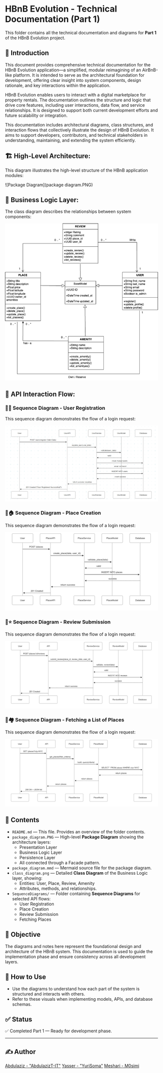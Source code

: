 # HBnB Evolution - Technical Documentation (Part 1)

This folder contains all the technical documentation and diagrams for **Part 1** of the HBnB Evolution project.

## 📝 Introduction

This document provides comprehensive technical documentation for the HBnB Evolution application—a simplified, modular reimagining of an AirBnB-like platform. It is intended to serve as the architectural foundation for development, offering clear insight into system components, design rationale, and key interactions within the application.

HBnB Evolution enables users to interact with a digital marketplace for property rentals. The documentation outlines the structure and logic that drive core features, including user interactions, data flow, and service relationships. It is designed to support both current development efforts and future scalability or integration.

This documentation includes architectural diagrams, class structures, and interaction flows that collectively illustrate the design of HBnB Evolution. It aims to support developers, contributors, and technical stakeholders in understanding, maintaining, and extending the system efficiently.

## 🏗 High-Level Architecture:

This diagram illustrates the high-level structure of the HBnB application modules:

![Package Diagram](package diagram.PNG)

## 🧠 Business Logic Layer:

The class diagram describes the relationships between system components:

![Class Diagram](class_diagram.png)

## 🔄 API Interaction Flow:

### 📜👤 Sequence Diagram - User Registration

This sequence diagram demonstrates the flow of a login request:

![User_Registration](SequenceDiagrams/User_Registration.jpeg)

### 📜🏠 Sequence Diagram - Place Creation

This sequence diagram demonstrates the flow of a login request:

![Place_Creation](SequenceDiagrams/Place_Creation.png)

### 📜⭐ Sequence Diagram - Review Submission

This sequence diagram demonstrates the flow of a login request:

![Review_Submission](SequenceDiagrams/Review_Submission.png)

### 📜🏘️ Sequence Diagram - Fetching a List of Places

This sequence diagram demonstrates the flow of a login request:

![Fetching_a_List_of_Places](SequenceDiagrams/Fetching_a_List_of_Places.png)

## 📁 Contents

- `README.md` — This file. Provides an overview of the folder contents.
- `package_diagram.PNG` — High-level **Package Diagram** showing the architecture layers:
  - Presentation Layer
  - Business Logic Layer
  - Persistence Layer
  - All connected through a Facade pattern.
- `package_diagram.mmd` — Mermaid source file for the package diagram.
- `class_diagram.png` — Detailed **Class Diagram** of the Business Logic layer, showing:
  - Entities: User, Place, Review, Amenity
  - Attributes, methods, and relationships.
- `SequenceDiagrams/` — Folder containing **Sequence Diagrams** for selected API flows:
  - User Registration
  - Place Creation
  - Review Submission
  - Fetching Places

## 📌 Objective

The diagrams and notes here represent the foundational design and architecture of the HBnB system. This documentation is used to guide the implementation phase and ensure consistency across all development layers.

## 🧠 How to Use

- Use the diagrams to understand how each part of the system is structured and interacts with others.
- Refer to these visuals when implementing models, APIs, and database schemas.

## ✅ Status

✅ Completed Part 1 — Ready for development phase.


---

## ✍ Author
[Abdulaziz - "AbdulazizT-IT"](https://github.com/AbdulazizT-IT)
[Yasser - "YuriSoma"](https://github.com/YuriSoma)
[Meshari - M0simi](https://github.com/M0simi)
